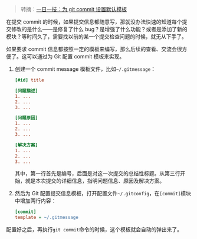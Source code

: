 > 转摘：[一日一技：为 git commit 设置默认模板](https://mp.weixin.qq.com/s/Nn2PeMHML4jnBIoC-6EUaw)

在提交 commit 的时候，如果提交信息都随意写，那就没办法快速的知道每个提交修改的是什么——是修复了什么 bug？是增强了什么功能？或者是添加了新的模块？等时间久了，需要找以前的某一个提交检查问题的时候，就无从下手了。

如果要求 commit 信息都按照一定的模板来编写，那么后续的查看、交流会很方便了。这可以通过为 Git 配置 commit 模板来实现。

1. 创建一个 commit message 模板文件，比如`~/.gitmessage`：

    ```ini
    [#id] title
    
    [问题描述]
    1. ...
    2. ...
    3. ...
    
    [问题原因]
    1. ...
    2. ...
    3. ...
    
    [解决方案]
    1. ...
    2. ...
    3. ...
    ```
    
    其中，第一行首先是编号，后面是对这一次提交的总结性标题。从第三行开始，就是本次提交的详细信息，指明问题信息、原因及解决方案。

2. 然后为 Git 配置提交信息模板，打开配置文件`~/.gitconfig`，在`[commit]`模块中增加两行内容：

    ```ini
    [commit]
    template = ~/.gitmessage
    ```

配置好之后，再执行`git commit`命令的时候，这个模板就会自动的弹出来了。


